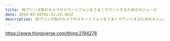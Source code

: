 ```yaml
---
title: 3Dプリンタ製のカメラやスマートフォンをうまくマウントするためのモジュール
date: 2019-03-03T02:33:25.363Z
description: 3Dプリンタ製のカメラやスマートフォンをうまくマウントするためのモジュールを紹介します。
---
```

https://www.thingiverse.com/thing:2194278
